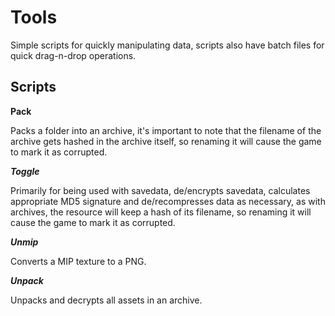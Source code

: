 # Tools

Simple scripts for quickly manipulating data, scripts also have batch files for quick drag-n-drop operations.

## Scripts

**Pack**

Packs a folder into an archive, it's important to note that the filename of the archive gets hashed in the archive itself, so renaming it will cause the game to mark it as corrupted.

***Toggle***

Primarily for being used with savedata, de/encrypts savedata, calculates appropriate MD5 signature and de/recompresses data as necessary, as with archives, the resource will keep a hash of its filename, so renaming it will cause the game to mark it as corrupted.

***Unmip***

Converts a MIP texture to a PNG.

***Unpack***

Unpacks and decrypts all assets in an archive.